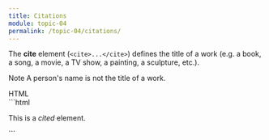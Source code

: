 ```yaml
---
title: Citations
module: topic-04
permalink: /topic-04/citations/
---
```


<div class="divider-heading"></div>

The **cite** element (`<cite>...</cite>`) defines the title of a work (e.g. a book, a song, a movie, a TV show, a painting, a sculpture, etc.).

<span class="label label-info">Note</span> A person's name is not the title of a work.


<div id="code-heading">HTML</div>
```html
<p>This is a <cite>cited</cite> element.</p>
```


<div class="codepen-embed">
  <p data-height="400" data-theme-id="30567" data-slug-hash="aqyVbG" data-default-tab="html,result" data-user="Media-Ed-Online" data-pen-title="Semantic HTML, Cite" class="codepen"></p>
</div>
